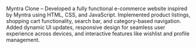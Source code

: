 Myntra Clone – Developed a fully functional e-commerce website inspired by Myntra using HTML, CSS, and JavaScript. Implemented product listings, shopping cart functionality, search bar, and category-based navigation. Added dynamic UI updates, responsive design for seamless user experience across devices, and interactive features like wishlist and profile management.
